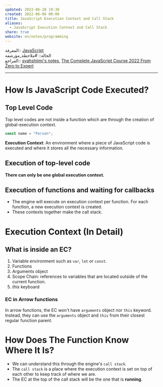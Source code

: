 ```yaml
---  
updated: 2022-06-20 19:38  
created: 2022-06-06 00:00  
title: JavaScript Execution Context and Call Stack  
aliases:  
  - JavaScript Execution Context and Call Stack  
share: true  
website: en/notes/programming  
---  
```

  
المعرفة:: [JavaScript](JavaScript)  
الحالة:: #ملاحظة_مؤرشفة  
المراجع:: [syahshiimi's notes](https://github.com/syahshiimi/second-brain/blob/a6bbf926dc6a391717c005c47e7f5b6a5e9327d9/05%20Learning/00%20JavaScript/202106301954%20Execution%20Context%20and%20Call%20Stack.md), [The Complete JavaScript Course 2022 From Zero to Expert](The%20Complete%20JavaScript%20Course%202022%20From%20Zero%20to%20Expert)  
  
---  
  
# How Is JavaScript Code Executed?  
  
## Top Level Code  
  
Top level codes are not inside a function which are through the creation of global-execution context.  
  
```js  
const name = "Person";  
```  
  
**Execution Context**: An environment where a piece of JavaScript code is executed and where it stores all the necessary information.  
  
## Execution of top-level code  
  
**There can only be one global execution context.**  
  
## Execution of functions and waiting for callbacks  
  
- The engine will execute on execution context per function. For each function, a new execution context is created.  
- These contexts together make the call stack.  
  
# Execution Context (In Detail)  
  
## What is inside an EC?  
  
1. Variable environment such as `var`, `let` or `const`.  
2. Functions  
3. Arguments object  
4. Scope Chain: references to variables that are located outside of the current function.  
5. _this_ keyboard  
  
### EC in Arrow functions  
  
In arrow functions, the EC won't have `arguments` object nor `this` keyword. Instead, they can use the `arguments` object and `this` from their closest regular function parent.  
  
# How Does The Function Know Where It Is?  
  
- We can understand this through the engine's `call stack`.  
- The `call stack` is a place where the execution context is set on top of each other to keep track of where we are.  
- The EC at the top of the call stack will be the one that is **running**.  
